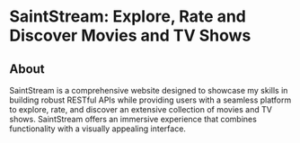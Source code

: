# SaintStream: Explore, Rate and Discover Movies and TV Shows
## About
SaintStream is a comprehensive website designed to showcase my skills in building robust RESTful APIs while providing users with a seamless platform to explore, rate, and discover an extensive collection of movies and TV shows. SaintStream offers an immersive experience that combines functionality with a visually appealing interface.

